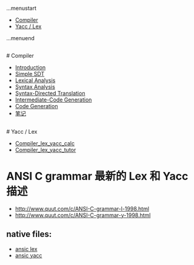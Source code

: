 ...menustart

 - [Compiler](#3bb7c24fcd6eb6468ddc51ea1dfdcee5)
 - [Yacc / Lex](#ecef701cf8281ee7177e68fb367afa0f)

...menuend



<h2 id="3bb7c24fcd6eb6468ddc51ea1dfdcee5"></h2>
# Compiler

 - [Introduction](https://github.com/mebusy/notes/blob/master/dev_notes/Compiler_Introduction.md)
 - [Simple SDT](https://github.com/mebusy/notes/blob/master/dev_notes/Compiler_2_SimpleSyntax_Directed_Translator.md)
 - [Lexical Analysis](https://github.com/mebusy/notes/blob/master/dev_notes/Compiler3_LexicalAnalysis.md)
 - [Syntax Analysis](https://github.com/mebusy/notes/blob/master/dev_notes/Compiler4_SyntaxAnalysis.md)
 - [Syntax-Directed Translation](https://github.com/mebusy/notes/blob/master/dev_notes/Compiler5_SyntaxDirectedTranslation.md) 
 - [Intermediate-Code Generation](https://github.com/mebusy/notes/blob/master/dev_notes/Compiler6_IntermediateCodeGeneration.md)
 - [Code Generation](https://github.com/mebusy/notes/blob/master/dev_notes/Compiler8_CodeGeneration.md)
 - [笔记](https://github.com/mebusy/notes/blob/master/dev_notes/Compiler_Notes.md)


<h2 id="ecef701cf8281ee7177e68fb367afa0f"></h2>
# Yacc / Lex

 - [Compiler_lex_yacc_calc](https://github.com/mebusy/notes/blob/master/dev_notes/Compiler_lex_yacc_calc.md)
 - [Compiler_lex_yacc_tutor](https://github.com/mebusy/notes/blob/master/dev_notes/Compiler_lex_yacc_tutor.md)
 

# ANSI C grammar 最新的 Lex 和 Yacc 描述

 - http://www.quut.com/c/ANSI-C-grammar-l-1998.html
 - http://www.quut.com/c/ANSI-C-grammar-y-1998.html

## native files:

 - [ansic lex](https://github.com/mebusy/notes/blob/master/dev_notes/ansic_lex_yacc/ansic.l)
 - [ansic yacc](https://github.com/mebusy/notes/blob/master/dev_notes/ansic_lex_yacc/ansic.y)

